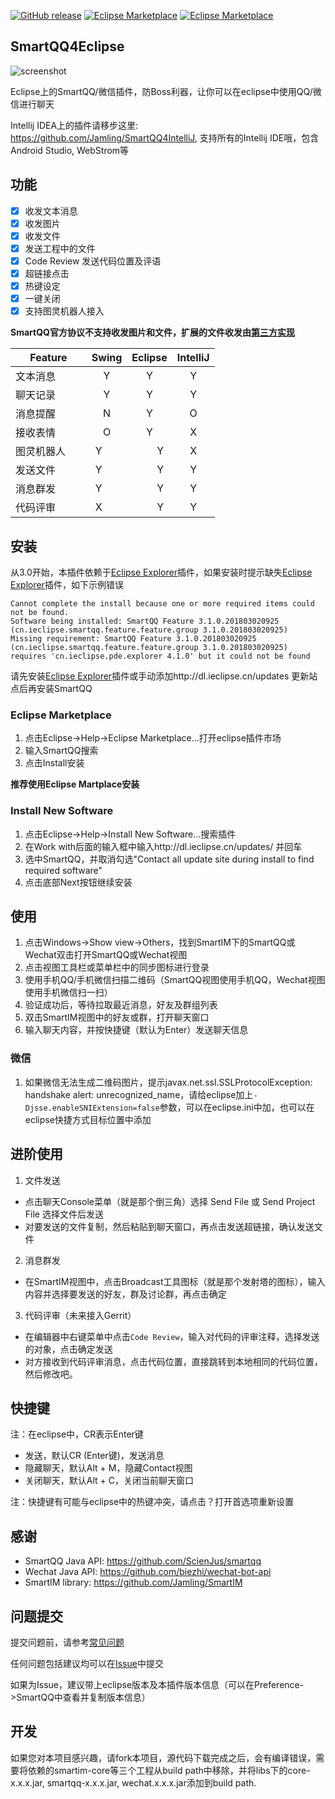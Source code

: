 [![GitHub release](https://img.shields.io/github/release/jamling/SmartQQ4Eclipse.svg?maxAge=3600)](https://github.com/Jamling/SmartQQ4Eclipse)
[![Eclipse Marketplace](https://img.shields.io/eclipse-marketplace/v/SmartQQ.svg)](https://marketplace.eclipse.org/content/smartqq)
[![Eclipse Marketplace](https://img.shields.io/eclipse-marketplace/dt/SmartQQ.svg)](https://marketplace.eclipse.org/content/smartqq)

## SmartQQ4Eclipse

![screenshot](https://raw.githubusercontent.com/Jamling/SmartQQ4Eclipse/master/screenshot.gif)

Eclipse上的SmartQQ/微信插件，防Boss利器，让你可以在eclipse中使用QQ/微信进行聊天

Intellij IDEA上的插件请移步这里: https://github.com/Jamling/SmartQQ4IntelliJ, 支持所有的Intellij IDE哦，包含Android Studio, WebStrom等

## 功能

- [x] 收发文本消息
- [x] 收发图片
- [x] 收发文件
- [x] 发送工程中的文件
- [x] Code Review 发送代码位置及评语
- [x] 超链接点击
- [x] 热键设定
- [x] 一键关闭
- [x] 支持图灵机器人接入

**SmartQQ官方协议不支持收发图片和文件，扩展的文件收发由[第三方实现](http://api.ieclipse.cn/smartqq)**

|Feature           |Swing      | Eclipse    | IntelliJ    |
| ---------------- |:---------:|:----------:|:-----------:|
| 文本消息          | Y         |          Y | Y           |
| 聊天记录          | Y         |          Y | Y           |
| 消息提醒          | N         |          Y | O           |
| 接收表情          | O         |   Y        |           X |
| 图灵机器人        | Y         |          Y |           X |
| 发送文件          | Y         |          Y |           Y |
| 消息群发          | Y         |          Y |            Y|
| 代码评审          | X         |          Y |            Y|

## 安装

从3.0开始，本插件依赖于[Eclipse Explorer]插件，如果安装时提示缺失[Eclipse Explorer]插件，如下示例错误
```
Cannot complete the install because one or more required items could not be found.
Software being installed: SmartQQ Feature 3.1.0.201803020925 (cn.ieclipse.smartqq.feature.feature.group 3.1.0.201803020925)
Missing requirement: SmartQQ Feature 3.1.0.201803020925 (cn.ieclipse.smartqq.feature.feature.group 3.1.0.201803020925)
requires 'cn.ieclipse.pde.explorer 4.1.0' but it could not be found
```
请先安装[Eclipse Explorer]插件或手动添加http://dl.ieclipse.cn/updates 更新站点后再安装SmartQQ

### Eclipse Marketplace

1. 点击Eclipse->Help->Eclipse Marketplace...打开eclipse插件市场
2. 输入SmartQQ搜索
3. 点击Install安装

**推荐使用Eclipse Martplace安装**

### Install New Software

1. 点击Eclipse->Help->Install New Software...搜索插件
2. 在Work with后面的输入框中输入http://dl.ieclipse.cn/updates/ 并回车
3. 选中SmartQQ，并取消勾选"Contact all update site during install to find required software"
4. 点击底部Next按钮继续安装

## 使用

1. 点击Windows->Show view->Others，找到SmartIM下的SmartQQ或Wechat双击打开SmartQQ或Wechat视图
2. 点击视图工具栏或菜单栏中的同步图标进行登录
3. 使用手机QQ/手机微信扫描二维码（SmartQQ视图使用手机QQ，Wechat视图使用手机微信扫一扫）
4. 验证成功后，等待拉取最近消息，好友及群组列表
5. 双击SmartIM视图中的好友或群，打开聊天窗口
6. 输入聊天内容，并按快捷键（默认为Enter）发送聊天信息

### 微信
1. 如果微信无法生成二维码图片，提示javax.net.ssl.SSLProtocolException: handshake alert:  unrecognized_name，请给eclipse加上`-Djsse.enableSNIExtension=false`参数，可以在eclipse.ini中加，也可以在eclipse快捷方式目标位置中添加

## 进阶使用
1. 文件发送
 - 点击聊天Console菜单（就是那个倒三角）选择 Send File 或 Send Project File 选择文件后发送
 - 对要发送的文件复制，然后粘贴到聊天窗口，再点击发送超链接，确认发送文件
2. 消息群发
 - 在SmartIM视图中，点击Broadcast工具图标（就是那个发射塔的图标），输入内容并选择要发送的好友，群及讨论群，再点击确定
3. 代码评审（未来接入Gerrit）
 - 在编辑器中右键菜单中点击`Code Review`，输入对代码的评审注释，选择发送的对象，点击确定发送
 - 对方接收到代码评审消息，点击代码位置，直接跳转到本地相同的代码位置，然后修改吧。

## 快捷键

注：在eclipse中，CR表示Enter键

- 发送，默认CR (Enter键)，发送消息
- 隐藏聊天，默认Alt + M，隐藏Contact视图
- 关闭聊天，默认Alt + C，关闭当前聊天窗口

注：快捷键有可能与eclipse中的热键冲突，请点击？打开首选项重新设置

## 感谢

- SmartQQ Java API: https://github.com/ScienJus/smartqq
- Wechat Java API: https://github.com/biezhi/wechat-bot-api
- SmartIM library: https://github.com/Jamling/SmartIM

## 问题提交

提交问题前，请参考[常见问题](https://github.com/Jamling/SmartIM/wiki/%E5%B8%B8%E8%A7%81%E9%97%AE%E9%A2%98)

任何问题包括建议均可以在[Issue](https://github.com/Jamling/SmartQQ4Eclipse/issues)中提交

如果为Issue，建议带上eclipse版本及本插件版本信息（可以在Preference->SmartQQ中查看并复制版本信息）

## 开发

如果您对本项目感兴趣，请fork本项目，源代码下载完成之后，会有编译错误，需要将依赖的smartim-core等三个工程从build path中移除，并将libs下的core-x.x.x.jar, smartqq-x.x.x.jar, wechat.x.x.x.jar添加到build path.

[Eclipse Explorer]: https://github.com/Jamling/eclipse-explorer
